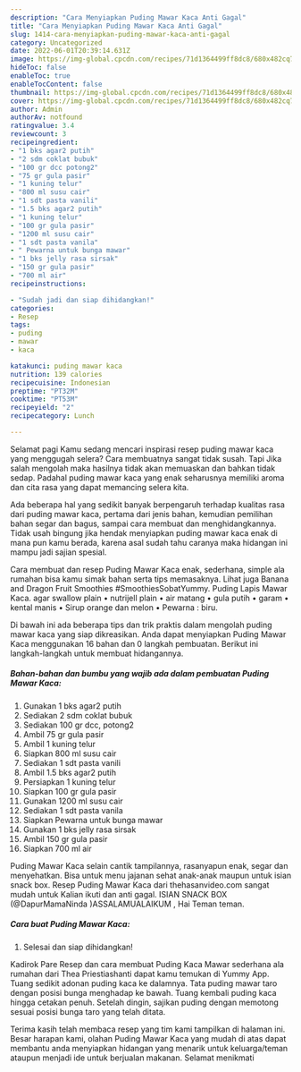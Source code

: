 ```yaml
---
description: "Cara Menyiapkan Puding Mawar Kaca Anti Gagal"
title: "Cara Menyiapkan Puding Mawar Kaca Anti Gagal"
slug: 1414-cara-menyiapkan-puding-mawar-kaca-anti-gagal
category: Uncategorized
date: 2022-06-01T20:39:14.631Z
image: https://img-global.cpcdn.com/recipes/71d1364499ff8dc8/680x482cq70/puding-mawar-kaca-foto-resep-utama.jpg
hideToc: false
enableToc: true
enableTocContent: false
thumbnail: https://img-global.cpcdn.com/recipes/71d1364499ff8dc8/680x482cq70/puding-mawar-kaca-foto-resep-utama.jpg
cover: https://img-global.cpcdn.com/recipes/71d1364499ff8dc8/680x482cq70/puding-mawar-kaca-foto-resep-utama.jpg
author: Admin
authorAv: notfound
ratingvalue: 3.4
reviewcount: 3
recipeingredient:
- "1 bks agar2 putih"
- "2 sdm coklat bubuk"
- "100 gr dcc potong2"
- "75 gr gula pasir"
- "1 kuning telur"
- "800 ml susu cair"
- "1 sdt pasta vanili"
- "1.5 bks agar2 putih"
- "1 kuning telur"
- "100 gr gula pasir"
- "1200 ml susu cair"
- "1 sdt pasta vanila"
- " Pewarna untuk bunga mawar"
- "1 bks jelly rasa sirsak"
- "150 gr gula pasir"
- "700 ml air"
recipeinstructions:

- "Sudah jadi dan siap dihidangkan!"
categories:
- Resep
tags:
- puding
- mawar
- kaca

katakunci: puding mawar kaca 
nutrition: 139 calories
recipecuisine: Indonesian
preptime: "PT32M"
cooktime: "PT53M"
recipeyield: "2"
recipecategory: Lunch

---
```



Selamat pagi Kamu sedang mencari inspirasi resep puding mawar kaca yang menggugah selera? Cara membuatnya sangat tidak susah. Tapi Jika salah mengolah maka hasilnya tidak akan memuaskan dan bahkan tidak sedap. Padahal puding mawar kaca yang enak seharusnya memiliki aroma dan cita rasa yang dapat memancing selera kita.


Ada beberapa hal yang sedikit banyak berpengaruh terhadap kualitas rasa dari puding mawar kaca, pertama dari jenis bahan, kemudian pemilihan bahan segar dan bagus, sampai cara membuat dan menghidangkannya. Tidak usah bingung jika hendak menyiapkan puding mawar kaca enak di mana pun kamu berada, karena asal sudah tahu caranya maka hidangan ini mampu jadi sajian spesial.

Cara membuat dan resep Puding Mawar Kaca enak, sederhana, simple ala rumahan bisa kamu simak bahan serta tips memasaknya. Lihat juga Banana and Dragon Fruit Smoothies #SmoothiesSobatYummy. Puding Lapis Mawar Kaca. agar swallow plain • nutrijell plain • air matang • gula putih • garam • kental manis • Sirup orange dan melon • Pewarna : biru.


Di bawah ini ada beberapa tips dan trik praktis dalam mengolah puding mawar kaca yang siap dikreasikan. Anda dapat menyiapkan Puding Mawar Kaca menggunakan 16 bahan dan 0 langkah pembuatan. Berikut ini langkah-langkah untuk membuat hidangannya.

<!--inarticleads1-->

##### Bahan-bahan dan bumbu yang wajib ada dalam pembuatan Puding Mawar Kaca:

1. Gunakan 1 bks agar2 putih
1. Sediakan 2 sdm coklat bubuk
1. Sediakan 100 gr dcc, potong2
1. Ambil 75 gr gula pasir
1. Ambil 1 kuning telur
1. Siapkan 800 ml susu cair
1. Sediakan 1 sdt pasta vanili
1. Ambil 1.5 bks agar2 putih
1. Persiapkan 1 kuning telur
1. Siapkan 100 gr gula pasir
1. Gunakan 1200 ml susu cair
1. Sediakan 1 sdt pasta vanila
1. Siapkan  Pewarna untuk bunga mawar
1. Gunakan 1 bks jelly rasa sirsak
1. Ambil 150 gr gula pasir
1. Siapkan 700 ml air


Puding Mawar Kaca selain cantik tampilannya, rasanyapun enak, segar dan menyehatkan. Bisa untuk menu jajanan sehat anak-anak maupun untuk isian snack box. Resep Puding Mawar Kaca dari thehasanvideo.com sangat mudah untuk Kalian ikuti dan anti gagal. ISIAN SNACK BOX (@DapurMamaNinda )ASSALAMUALAIKUM , Hai Teman teman. 

<!--inarticleads2-->

##### Cara buat Puding Mawar Kaca:


1. Selesai dan siap dihidangkan!

Kadirok Pare Resep dan cara membuat Puding Kaca Mawar sederhana ala rumahan dari Thea Priestiashanti dapat kamu temukan di Yummy App. Tuang sedikit adonan puding kaca ke dalamnya. Tata puding mawar taro dengan posisi bunga menghadap ke bawah. Tuang kembali puding kaca hingga cetakan penuh. Setelah dingin, sajikan puding dengan memotong sesuai posisi bunga taro yang telah ditata. 

Terima kasih telah membaca resep yang tim kami tampilkan di halaman ini. Besar harapan kami, olahan Puding Mawar Kaca yang mudah di atas dapat membantu anda menyiapkan hidangan yang menarik untuk keluarga/teman ataupun menjadi ide untuk berjualan makanan. Selamat menikmati
